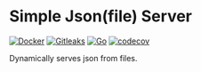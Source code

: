 # Simple Json(file) Server

[![Docker](https://github.com/mikesupertrampster/simple-json-server/actions/workflows/docker.yml/badge.svg)](https://github.com/mikesupertrampster/simple-json-server/actions/workflows/docker.yml)
[![Gitleaks](https://github.com/mikesupertrampster/simple-json-server/actions/workflows/gitleaks.yml/badge.svg)](https://github.com/mikesupertrampster/simple-json-server/actions/workflows/gitleaks.yml)
[![Go](https://github.com/mikesupertrampster/simple-json-server/actions/workflows/go.yml/badge.svg)](https://github.com/mikesupertrampster/simple-json-server/actions/workflows/go.yml)
[![codecov](https://codecov.io/gh/mikesupertrampster/simple-json-server/branch/master/graph/badge.svg?token=2ETY3C3UW9)](https://codecov.io/gh/mikesupertrampster/simple-json-server)

Dynamically serves json from files.
